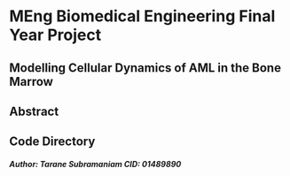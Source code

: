 # MEng Biomedical Engineering Final Year Project

## Modelling Cellular Dynamics of AML in the Bone Marrow


## Abstract

## Code Directory
##### Author: Tarane Subramaniam  CID: 01489890
